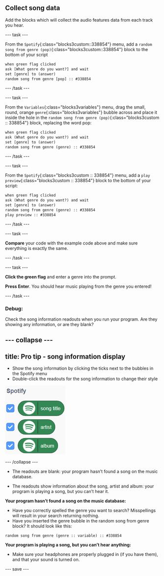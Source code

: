 ## Collect song data

Add the blocks which will collect the audio features data from each track you hear. 

--- task ---

From the `Spotify`{:class="blocks3custom::338854"} menu, add a `random song from genre (pop)`{:class="blocks3custom::338854"} block to the bottom of your script

```blocks3
when green flag clicked
ask [What genre do you want?] and wait
set [genre] to (answer)
random song from genre [pop] :: #338854
```

--- /task ---

--- task ---

From the `Variables`{:class="blocks3variables"} menu, drag the small, round, orange `genre`{:class="blocks3variables"} bubble across and place it inside the hole in the `random song from genre (pop)`{:class="blocks3custom :: 338854"} block, replacing the word pop:

```blocks3
when green flag clicked
ask (What genre do you want?) and wait
set [genre] to (answer)
random song from genre (genre) :: #338854
```

--- /task ---

--- task ---

From the `Spotify`{:class="blocks3custom :: 338854"} menu, add a `play preview`{:class="blocks3custom :: 338854"} block to the bottom of your script:

```blocks3
when green flag clicked
ask (What genre do you want?) and wait
set [genre] to (answer)
random song from genre (genre) :: #338854
play preview :: #338854
```
--- /task ---

--- task ---

**Compare** your code with the example code above and make sure everything is exactly the same.

--- /task ---

--- task ---

**Click the green flag** and enter a genre into the prompt. 

**Press Enter**. You should hear music playing from the genre you entered!

--- /task ---

### Debug:

Check the song information readouts when you run your program. Are they showing any information, or are they blank?

--- collapse ---
---
title: Pro tip - song information display
---

+ Show the song information by clicking the ticks next to the bubbles in the Spotify menu
+ Double-click the readouts for the song information to change their style

![Image showing several green bubble Scratch inserts which read song title, artist and album ](images/spotify_bubbles.png)

--- /collapse ---

+ The readouts are blank: your program hasn’t found a song on the music database.

+ The readouts show information about the song, artist and album: your program is playing a song, but you can’t hear it.
 
**Your program hasn’t found a song on the music database:** 
+ Have you correctly spelled the genre you want to search? Misspellings will result in your search returning nothing.
+ Have you inserted the genre bubble in the random song from genre block? It should look like this: 

```blocks3
random song from genre (genre :: variable) :: #338854
```

**Your program is playing a song, but you can’t hear anything:**
+ Make sure your headphones are properly plugged in (if you have them), and that your sound is turned on.


--- save ---